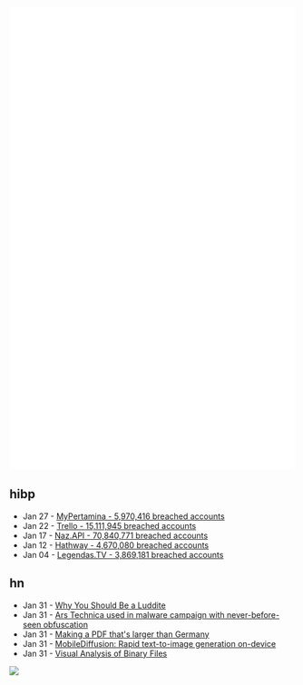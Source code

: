 ![Metrics](https://raw.githubusercontent.com/phixion/phixion/master/metrics.svg)

## hibp

<!--
for https://github.com/phixion/phixion/blob/main/.github/workflows/feeds.yml
-->
<!--START_SECTION:haveibeenpwnd-->
- Jan 27 - [MyPertamina - 5,970,416 breached accounts](https://haveibeenpwned.com/PwnedWebsites#MyPertamina)
- Jan 22 - [Trello - 15,111,945 breached accounts](https://haveibeenpwned.com/PwnedWebsites#Trello)
- Jan 17 - [Naz.API - 70,840,771 breached accounts](https://haveibeenpwned.com/PwnedWebsites#NazApi)
- Jan 12 - [Hathway - 4,670,080 breached accounts](https://haveibeenpwned.com/PwnedWebsites#Hathway)
- Jan 04 - [Legendas.TV - 3,869,181 breached accounts](https://haveibeenpwned.com/PwnedWebsites#LegendasTV)
<!--END_SECTION:haveibeenpwnd-->

## hn

<!--
for https://github.com/phixion/phixion/blob/main/.github/workflows/feeds.yml
-->
<!--START_SECTION:hn-->
- Jan 31 - [Why You Should Be a Luddite](https://www.currentaffairs.org/2024/01/why-you-should-be-a-luddite)
- Jan 31 - [Ars Technica used in malware campaign with never-before-seen obfuscation](https://arstechnica.com/security/2024/01/ars-technica-used-in-malware-campaign-with-never-before-seen-obfuscation/)
- Jan 31 - [Making a PDF that's larger than Germany](https://alexwlchan.net/2024/big-pdf/)
- Jan 31 - [MobileDiffusion: Rapid text-to-image generation on-device](https://blog.research.google/2024/01/mobilediffusion-rapid-text-to-image.html)
- Jan 31 - [Visual Analysis of Binary Files](http://binvis.io/#/)
<!--END_SECTION:hn-->

<!--
for https://yhype.me
-->
![](https://hit.yhype.me/github/profile?user_id=13013670)
